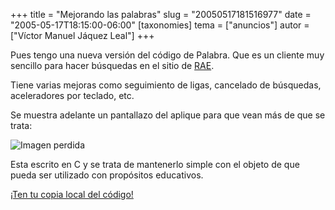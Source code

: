 +++
title = "Mejorando las palabras"
slug = "20050517181516977"
date = "2005-05-17T18:15:00-06:00"
[taxonomies]
tema = ["anuncios"]
autor = ["Víctor Manuel Jáquez Leal"]
+++

Pues tengo una nueva versión del código de Palabra. Que es un cliente muy
sencillo para hacer búsquedas en el sitio de [RAE](http://www.rae.es).

Tiene varias mejoras como seguimiento de ligas, cancelado de búsquedas,
aceleradores por teclado, etc.

Se muestra adelante un pantallazo del aplique para que vean más de que se trata:

![Imagen perdida](../images/20050517181516977_1.png)

Esta escrito en C y se trata de mantenerlo simple con el objeto de que pueda ser
utilizado con propósitos educativos.

[¡Ten tu copia local del
código!](http://www.ceyusa.com/software/palabra/palabra-0.2.tgz)
